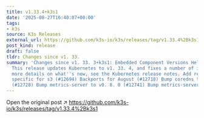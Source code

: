 ```yaml
---
title: v1.33.4+k3s1
date: '2025-08-27T16:40:07+00:00'
tags:
- k3s
source: K3s Releases
external_url: https://github.com/k3s-io/k3s/releases/tag/v1.33.4%2Bk3s1
post_kind: release
draft: false
tldr: Changes since v1. 33.
summary: 'Changes since v1. 33. 3+k3s1: Embedded Component Versions Helpful Links
  This release updates Kubernetes to v1. 33. 4, and fixes a number of issues. For
  more details on what''s new, see the Kubernetes release notes. Add retention flag
  specific for s3 (#12694) Backports for August (#12718) Bump coredns to 1. 12. 3
  (#12728) Bump metrics-server to v0. 8. 0 (#12741) Bump metrics-server to v0. 8.'
---
```

Open the original post ↗ https://github.com/k3s-io/k3s/releases/tag/v1.33.4%2Bk3s1
